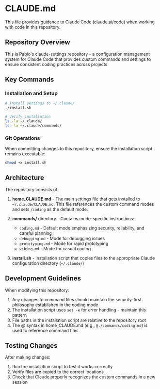 # CLAUDE.md

This file provides guidance to Claude Code (claude.ai/code) when working with code in this repository.

## Repository Overview

This is Pablo's claude-settings repository - a configuration management system for Claude Code that provides custom commands and settings to ensure consistent coding practices across projects.

## Key Commands

### Installation and Setup
```bash
# Install settings to ~/.claude/
./install.sh

# Verify installation
ls -la ~/.claude/
ls -la ~/.claude/commands/
```

### Git Operations
When committing changes to this repository, ensure the installation script remains executable:
```bash
chmod +x install.sh
```

## Architecture

The repository consists of:

1. **home_CLAUDE.md** - The main settings file that gets installed to `~/.claude/CLAUDE.md`. This file references the custom command modes and sets `/coding` as the default mode.

2. **commands/** directory - Contains mode-specific instructions:
   - `coding.md` - Default mode emphasizing security, reliability, and careful planning
   - `debugging.md` - Mode for debugging issues
   - `prototyping.md` - Mode for rapid prototyping
   - `vibing.md` - Mode for casual coding

3. **install.sh** - Installation script that copies files to the appropriate Claude configuration directory (`~/.claude/`)

## Development Guidelines

When modifying this repository:

1. Any changes to command files should maintain the security-first philosophy established in the coding mode
2. The installation script uses `set -e` for error handling - maintain this pattern
3. File paths in the installation script are relative to the repository root
4. The @ syntax in home_CLAUDE.md (e.g., `@./commands/coding.md`) is used to reference command files

## Testing Changes

After making changes:
1. Run the installation script to test it works correctly
2. Verify files are copied to the correct locations
3. Check that Claude properly recognizes the custom commands in a new session